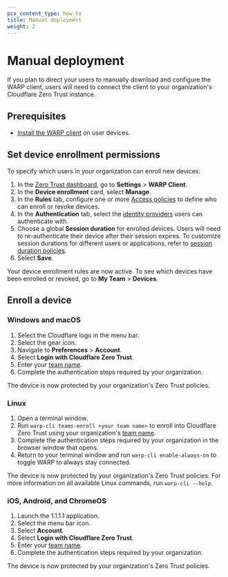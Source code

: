 ```yaml
---
pcx_content_type: how-to
title: Manual deployment
weight: 2
---
```


# Manual deployment

If you plan to direct your users to manually download and configure the WARP client, users will need to connect the client to your organization's Cloudflare Zero Trust instance.

## Prerequisites

- [Install the WARP client](/cloudflare-one/connections/connect-devices/warp/download-warp/) on user devices.

## Set device enrollment permissions

To specify which users in your organization can enroll new devices:

1. In the [Zero Trust dashboard](https://one.dash.cloudflare.com), go to **Settings** > **WARP Client**.
2. In the **Device enrollment** card, select **Manage**.
3. In the **Rules** tab, configure one or more [Access policies](/cloudflare-one/policies/access/) to define who can enroll or revoke devices.
4. In the **Authentication** tab, select the [identity providers](/cloudflare-one/identity/idp-integration/) users can authenticate with.
5. Choose a global **Session duration** for enrolled devices. Users will need to re-authenticate their device after their session expires. To customize session durations for different users or applications, refer to [session duration policies](/cloudflare-one/policies/filtering/enforce-sessions/).
6. Select **Save**.

Your device enrollment rules are now active. To see which devices have been enrolled or revoked, go to **My Team** > **Devices**.

## Enroll a device

### Windows and macOS

1. Select the Cloudflare logo in the menu bar.
2. Select the gear icon.
3. Navigate to **Preferences** > **Account**.
4. Select **Login with Cloudflare Zero Trust**.
5. Enter your [team name](/cloudflare-one/glossary/#team-name).
6. Complete the authentication steps required by your organization.

The device is now protected by your organization's Zero Trust policies.

### Linux

1. Open a terminal window.
2. Run `warp-cli teams-enroll <your team name>` to enroll into Cloudflare Zero Trust using your organization's [team name](/cloudflare-one/glossary/#team-name).
3. Complete the authentication steps required by your organization in the browser window that opens.
4. Return to your terminal window and run `warp-cli enable-always-on` to toggle WARP to always stay connected.

The device is now protected by your organization's Zero Trust policies. For more information on all available Linux commands, run `warp-cli --help`.

### iOS, Android, and ChromeOS

1. Launch the 1.1.1.1 application.
2. Select the menu bar icon.
3. Select **Account**.
4. Select **Login with Cloudflare Zero Trust**.
5. Enter your [team name](/cloudflare-one/glossary/#team-name).
6. Complete the authentication steps required by your organization.

The device is now protected by your organization's Zero Trust policies.
